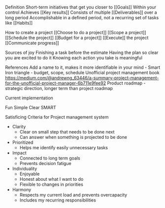 Definition
Short-term initiatives that get you closer to [[Goals]]
Within your control
Achieves [[Key results]] 
Consists of multiple [[Deliverables]] over a long period
Accomplishable in a defined period, not a recurring set of tasks like [[Habits]]

How to create a project
[[Choose to do a project]]
[[Scope a project]]
[[Schedule the project]]
[[Budget for a project]]
[[Execute]] the project
[[Communicate progress]]

Sources of joy
Finishing a task before the estimate
Having the plan so clear you are excited to do it
Knowing each action you take is meaningful

References
Add a name to it, makes it more identifiable in your mind - Smart
Iron triangle - budget, scope, schedule
Unofficial project management book
https://medium.com/@andrewng_63446/a-summary-project-management-for-the-unofficial-project-manager-6b711e9fee92
Product roadmap - strategic direction, longer term than project roadmap

Current implementation

Fun
Simple
Clear
SMART

Satisficing Criteria for Project management system
- Clarity
	- Clear on small step that needs to be done next
	- Can answer when something is projected to be done
- Prioritized
	- Helps me identify easily unnecessary tasks
- Impact
	- Connected to long term goals
	- Prevents decision fatigue
- Individuality
	- Enjoyable
	- Honest about what I want to do
	- Flexible to changes in priorities
- Harmony
	- Respects my current load and prevents overcapacity
	- Includes my recurring responsibilities

